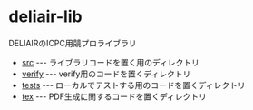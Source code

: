 # deliair-lib

DELIAIRのICPC用競プロライブラリ

- [src](src) --- ライブラリコードを置く用のディレクトリ
- [verify](verify) --- verify用のコードを置くディレクトリ
- [tests](tests) --- ローカルでテストする用のコードを置くディレクトリ
- [tex](tex) --- PDF生成に関するコードを置くディレクトリ
